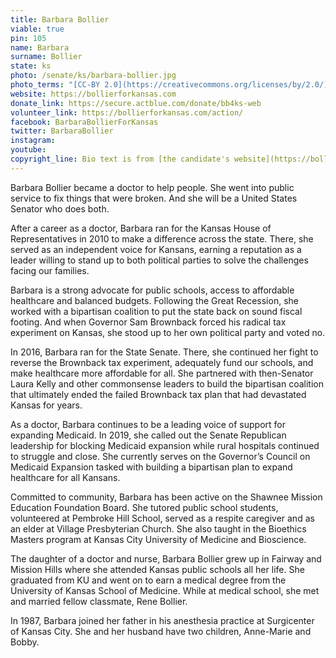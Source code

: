 ```yaml
---
title: Barbara Bollier
viable: true
pin: 105
name: Barbara
surname: Bollier
state: ks
photo: /senate/ks/barbara-bollier.jpg
photo_terms: "[CC-BY 2.0](https://creativecommons.org/licenses/by/2.0/) [photo](https://www.flickr.com/photos/189106528@N07/50087964598/) by [Barbara Bollier](https://www.flickr.com/photos/189106528@N07/)."
website: https://bollierforkansas.com
donate_link: https://secure.actblue.com/donate/bb4ks-web
volunteer_link: https://bollierforkansas.com/action/
facebook: BarbaraBollierForKansas
twitter: BarbaraBollier
instagram: 
youtube: 
copyright_line: Bio text is from [the candidate's website](https://bollierforkansas.com/about/) and may be &copy; Bollier for Kansas
---
```

Barbara Bollier became a doctor to help people. She went into public service to fix things that were broken. And she will be a United States Senator who does both.

After a career as a doctor, Barbara ran for the Kansas House of Representatives in 2010 to make a difference across the state. There, she served as an independent voice for Kansans, earning a reputation as a leader willing to stand up to both political parties to solve the challenges facing our families.

Barbara is a strong advocate for public schools, access to affordable healthcare and balanced budgets. Following the Great Recession, she worked with a bipartisan coalition to put the state back on sound fiscal footing. And when Governor Sam Brownback forced his radical tax experiment on Kansas, she stood up to her own political party and voted no.

In 2016, Barbara ran for the State Senate. There, she continued her fight to reverse the Brownback tax experiment, adequately fund our schools, and make healthcare more affordable for all. She partnered with then-Senator Laura Kelly and other commonsense leaders to build the bipartisan coalition that ultimately ended the failed Brownback tax plan that had devastated Kansas for years.

As a doctor, Barbara continues to be a leading voice of support for expanding Medicaid. In 2019, she called out the Senate Republican leadership for blocking Medicaid expansion while rural hospitals continued to struggle and close. She currently serves on the Governor’s Council on Medicaid Expansion tasked with building a bipartisan plan to expand healthcare for all Kansans.

Committed to community, Barbara has been active on the Shawnee Mission Education Foundation Board. She tutored public school students, volunteered at Pembroke Hill School, served as a respite caregiver and as an elder at Village Presbyterian Church. She also taught in the Bioethics Masters program at Kansas City University of Medicine and Bioscience.

The daughter of a doctor and nurse, Barbara Bollier grew up in Fairway and Mission Hills where she attended Kansas public schools all her life. She graduated from KU and went on to earn a medical degree from the University of Kansas School of Medicine. While at medical school, she met and married fellow classmate, Rene Bollier.

In 1987, Barbara joined her father in his anesthesia practice at Surgicenter of Kansas City. She and her husband have two children, Anne-Marie and Bobby.
